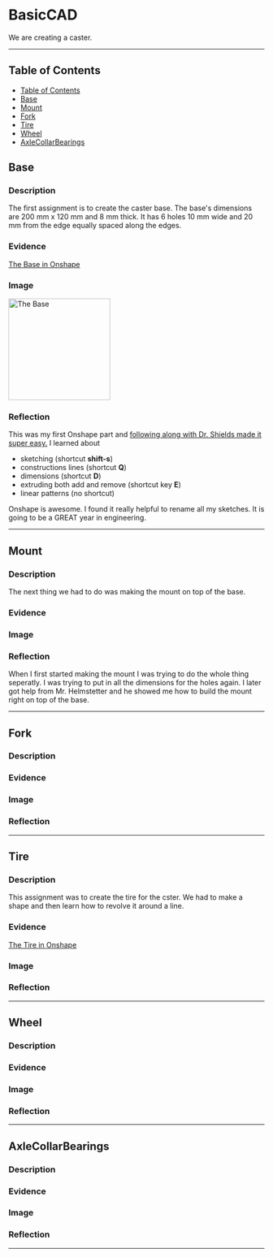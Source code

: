 # BasicCAD

We are creating a caster.

---
## Table of Contents
* [Table of Contents](#Table-of-Contents)
* [Base](#Base)
* [Mount](#Mount)
* [Fork](#Fork)
* [Tire](#Tire)
* [Wheel](#Wheel)
* [AxleCollarBearings](#AxleCollarBearings)

## Base

### Description

The first assignment is to create the caster base.  The base's dimensions are 200 mm x 120 mm and 8 mm thick.  It has 6 holes 10 mm wide and 20 mm from the edge equally spaced along the edges.

### Evidence
[The Base in Onshape](https://cvilleschools.onshape.com/documents/e85344a5f4f8df9e5c0031be/w/f9bc14d39c9806c02c45b668/e/070360825e3781ef7a2730ce)

### Image

<img src="images/Base.jpg" alt="The Base" width="200">

### Reflection

This was my first Onshape part and [following along with Dr. Shields made it super easy.](https://www.youtube.com/watch?v=93BFUD-HAG8&feature=emb_title&scrlybrkr=5670f0b4)  I learned about 
* sketching (shortcut **shift-s**)
* constructions lines (shortcut **Q**)
* dimensions (shortcut **D**)
* extruding both add and remove (shortcut key **E**)
* linear patterns (no shortcut)

Onshape is awesome.  I found it really helpful to rename all my sketches.  It is going to be a GREAT year in engineering.

---


## Mount

### Description

The next thing we had to do was making the mount on top of the base. 

### Evidence

### Image

### Reflection

When I first started making the mount I was trying to do the whole thing seperatly. I was trying to put in all the dimensions for the holes again. I later got help from Mr. Helmstetter and he showed me how to build the mount right on top of the base. 

---


## Fork

### Description



### Evidence

### Image

### Reflection

---


## Tire

### Description

This assignment was to create the tire for the cster. We had to make a shape and then learn how to revolve it around a line. 

### Evidence

[The Tire in Onshape](https://cvilleschools.onshape.com/documents/e85344a5f4f8df9e5c0031be/w/f9bc14d39c9806c02c45b668/e/4e6ac61326d60e4eba3a5c7e)

### Image

### Reflection

---


## Wheel

### Description

### Evidence

### Image

### Reflection

---


## AxleCollarBearings

### Description

### Evidence

### Image

### Reflection

---
